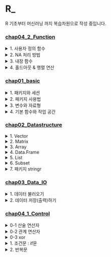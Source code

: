 # R_
R 기초부터 머신러닝 까지 복습차원으로 작성 중입니다. 

### [chap04_2_Function](https://github.com/Ki-Hong-Kim/R_/blob/master/R_script/chap04_2_Function.R)
<details>
    <summary>1. 사용자 정의 함수 </summary>
    <blockquote> > 함수: 매개변수 </blockquote>
    <blockquote> > 함수: return </blockquote>
</details>

<details>
    <summary> 2. NA 처리 방법 </summary>
    <blockquote> > NA값 제거: na.omit(x) </blockquote>
    <blockquote> > 조건문을 활용한 다른 값으로 대체 </blockquote>
</details>

<details>
    <summary> 3. 내장 함수 </summary>
    <blockquote> > 기술 통계 함수 </blockquote>
    <blockquote> > 난수 생성 함수 </blockquote>
</details>

<details>
    <summary> 4. 홀드아웃 & 행렬 연산 </summary>
    <blockquote> > 홀드 아웃 </blockquote>
    <blockquote> > 행렬  </blockquote>
</details>

### [chap01_basic](https://github.com/Ki-Hong-Kim/R_/blob/master/R_script/chap01_basic.R)
<details>
    <summary>1. 패키지와 세션</summary>
    <blockquote> > 패키지와 세션의 정보를 확인 하는 방법 </blockquote>
</details>

<details>
    <summary>2. 패키지 사용법</summary>
    <blockquote> > 패키지 설치와 호출(활성화) </blockquote>
    <blockquote> > 패키지 문제 발생시 삭제하는 방법 </blockquote>
</details>

<details>
    <summary>3. 변수와 자료형</summary>
    <blockquote> > 변수란? </blockquote>
    <blockquote> > 변수 작성 규칙과 방식 </blockquote>
    <blockquote> > 데이터 타입 </blockquote>
</details>

<details>
    <summary>4. 기본 함수와 작업 공간</summary>
    <blockquote> > 기본 함수 확인 방법 </blockquote>
    <blockquote> > 작업공간 확인 및 설정 방법 </blockquote>
</details>

### [chap02_Datastructure](https://github.com/Ki-Hong-Kim/R_/blob/master/R_script/chap02_Datastructure.R)
<details>
    <summary>1. Vector</summary>
    <blockquote> > 벡터 생성 함수 : c(), seq(), rep() </blockquote>
    <blockquote> > vector index 사용방법 </blockquote>
</details>

<details>
    <summary>2. Matrix </summary>
    <blockquote> > Matrix 생성 함수 : matrix(), rbind(), cbind() </blockquote>
    <blockquote> > matrix index 사용방법 </blockquote>
    <blockquote> > broadcast 연산이란? </blockquote>
    <blockquote> > apply() </blockquote>
</details>

<details>
    <summary>3. Array </summary>
    <blockquote> > arry index 사용방법 </blockquote>
</details>

<details>
    <summary>4. Data.Frame </summary>
    <blockquote> > DataFrame 생성 방법: data.frame() </blockquote>
    <blockquote> > data.frame index 참조하는 방법: index or column </blockquote>
</details>

<details>
    <summary> 5. List </summary>
    <blockquote> > List index 참조하는 방법: key, value </blockquote>
    <blockquote> > List 형 변환 (List -> Matrix)</blockquote>
    <blockquote> > do.call() 함수 </blockquote>
</details>

<details>
    <summary> 6. Subset </summary>
    <blockquote> > subset 이란? </blockquote>
    <blockquote> > [실습] iris를 사용해 subset 생성 </blockquote>
</details>

<details>
    <summary> 7. 패키지 stringr  </summary>
    <blockquote> > 문자열 처리와 정규 표현식 </blockquote>
</details>

### [chap03_Data_IO](https://github.com/Ki-Hong-Kim/R_/blob/master/R_script/chap03_Data_IO.R)
<details>
    <summary>1. 데이터 불러오기 </summary>
    <blockquote> > 키보드 입력: scan() </blockquote>
    <blockquote> > 파일 읽기: read.table(), read.csv() <br> &emsp;&emsp;&emsp; 옵션: header, na.strings, file.choose() </blockquote>
    <blockquote> > xls/xlsx 읽기: 패키지 "xlsx" <br> &emsp;&emsp;&emsp;&emsp; 옵션: sheetindex, encoding</blockquote>
    <blockquote> > 인터넷 파일 읽기 <br>  &emsp;간단한 기초 통계 확인 </blockquote>
</details>
<details>
    <summary>2. 데이터 저장(출력)하기</summary>
    <blockquote> > 화면 출력: cat(), print() </blockquote>
    <blockquote> > 파일 저장: wrtie.table(), wrtie.csv(), write.xlse() </blockquote>
</details>

### [chap04_1_Control](https://github.com/Ki-Hong-Kim/R_/blob/master/R_script/chap04_1_Control.R)
<details>
<summary> 0-1 산술 연산자 </summary>
<div markdown="1"> 
    
|기호|예시|결과|
|--|--|--|
|+ (덧셈)|3 + 3| 6|
|- (뺄셈)|3 - 3| 0|
|* (곱셈)|3 * 3| 9|
|/ (나눗셈)| 6 / 3|2|
|%% (나머지)|5 %% 3|2|
|^ (제곱)|3 ^ 3| 27|

</div>
</details>

<details>
<summary> 0-2 관계 연산자 </summary>

<div markdown="1">

|관계 연산자|기호|예시(결과)|
|--|--|--|
|동등 연산자|== (같다), != (다르다)| 1 == 1 (True) <br> 1 !=  1 (False)|
|크기 비교 연산자|>, >=, <, <= | 5 > 1 (True) <br> 4 >= 4 (True) <br>  5 < 3 (False)|
|논리 연산자|& (and), \| (or), ! (negative)| 4 >= 4 & 3 == 3 (True) <br> 4 >= 4 \| 3 != 3 (True)|

<p> ** and 는 하나라도 거짓일 경우 False, or은 하나라도 참일 경우 True </p>

</div>
</details>

<details><summary> 0-3 xor </summary><blockquote> xor 서로 상반된 값을 갖고 있다면 True <br> &emsp;&nbsp;&nbsp; 서로 같은 값을 갖고 있다면 False </blockquote></details>

<details>
<summary> 1. 조건문 : if문 </summary>
<div markdown="1">
    
|조건문| 양식 |
|--|--|
|if else| if(조건문){조건 충족 함수} else {조건 미충족 함수}|
|if else if else| if(조건1){조건1 충족} else if(조건2){조건2 충족} else {조건2 충족x} <br> **여러 조건을 사용해야하면 계속 if else를 추가할 수 있다.|
|ifelse| ifelse(조건, 조건 충족, 조건 미충족)|
</div>
        
</details>

<details>
    <summary> 2. 반복문 </summary>
    <blockquote> > for 문 </blockquote>
    <blockquote> > while 문 </blockquote>
    <p> 두 반복의 차이점: for은 반복 횟수가 정해져있고 while은 조건 충족할때 까지 무한 반복한다. </p>
</details>

